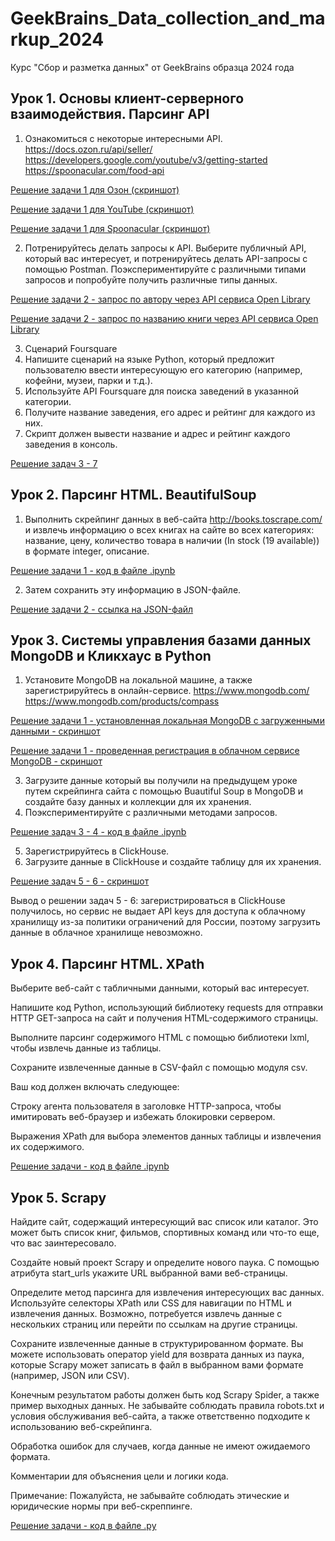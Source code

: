 # GeekBrains_Data_collection_and_markup_2024
Курс "Сбор и разметка данных" от GeekBrains образца 2024 года

## Урок 1. Основы клиент-серверного взаимодействия. Парсинг API
1. Ознакомиться с некоторые интересными API. https://docs.ozon.ru/api/seller/ https://developers.google.com/youtube/v3/getting-started https://spoonacular.com/food-api

[Решение задачи 1 для Озон (скриншот)](https://github.com/AndreyOmi/GeekBrains_Data_collection_and_markup_2024/blob/main/Seminar_№1/Изучение%20API%20Озон.JPG)

[Решение задачи 1 для YouTube (скриншот)](https://github.com/AndreyOmi/GeekBrains_Data_collection_and_markup_2024/blob/main/Seminar_№1/Изучение%20API%20Youtube_.JPG)

[Решение задачи 1 для Spoonacular (скриншот)](https://github.com/AndreyOmi/GeekBrains_Data_collection_and_markup_2024/blob/main/Seminar_№1/Изучение%20API%20spoonacular_.JPG)

2. Потренируйтесь делать запросы к API. Выберите публичный API, который вас интересует, и потренируйтесь делать API-запросы с помощью Postman. Поэкспериментируйте с различными типами запросов и попробуйте получить различные типы данных.

[Решение задачи 2 - запрос по автору через API сервиса Open Library](https://github.com/AndreyOmi/GeekBrains_Data_collection_and_markup_2024/blob/main/Seminar_№1/Публичный%20API%20Open%20Library%20Поиск%20по%20автору.JPG)

[Решение задачи 2 - запрос по названию книги через API сервиса Open Library](https://github.com/AndreyOmi/GeekBrains_Data_collection_and_markup_2024/blob/main/Seminar_№1/Публичный%20API%20Open%20Library%20Поиск%20по%20книге.JPG)

3. Сценарий Foursquare
4. Напишите сценарий на языке Python, который предложит пользователю ввести интересующую его категорию (например, кофейни, музеи, парки и т.д.).
5. Используйте API Foursquare для поиска заведений в указанной категории.
6. Получите название заведения, его адрес и рейтинг для каждого из них.
7. Скрипт должен вывести название и адрес и рейтинг каждого заведения в консоль.

[Решение задач 3 - 7](https://github.com/AndreyOmi/GeekBrains_Data_collection_and_markup_2024/blob/main/Seminar_№1/homework_seminar_1_05-03-2024_.ipynb)

## Урок 2. Парсинг HTML. BeautifulSoup
1. Выполнить скрейпинг данных в веб-сайта http://books.toscrape.com/ и извлечь информацию о всех книгах на сайте во всех категориях: название, цену, количество товара в наличии (In stock (19 available)) в формате integer, описание.

[Решение задачи 1 - код в файле .ipynb](https://github.com/AndreyOmi/GeekBrains_Data_collection_and_markup_2024/blob/main/Seminar_№2/homework_seminar_2_08-03-2024.ipynb)

2. Затем сохранить эту информацию в JSON-файле.

[Решение задачи 2 - ссылка на JSON-файл](https://github.com/AndreyOmi/GeekBrains_Data_collection_and_markup_2024/blob/main/Seminar_№2/books_from_books.toscrape.com.json)
   
## Урок 3. Системы управления базами данных MongoDB и Кликхаус в Python
1. Установите MongoDB на локальной машине, а также зарегистрируйтесь в онлайн-сервисе. https://www.mongodb.com/ https://www.mongodb.com/products/compass

[Решение задачи 1 - установленная локальная MongoDB с загруженными данными - скриншот](https://github.com/AndreyOmi/GeekBrains_Data_collection_and_markup_2024/blob/main/Seminar_№3/MongoDB%20с%20загруженными%20данными.JPG)

[Решение задачи 1 - проведенная регистрация в облачном сервисе MongoDB - скриншот](https://github.com/AndreyOmi/GeekBrains_Data_collection_and_markup_2024/blob/main/Seminar_№3/Регистрация%20в%20облачном%20сервисе%20MongoDB.JPG)

3. Загрузите данные который вы получили на предыдущем уроке путем скрейпинга сайта с помощью Buautiful Soup в MongoDB и создайте базу данных и коллекции для их хранения.
4. Поэкспериментируйте с различными методами запросов.

[Решение задач 3 - 4 - код в файле .ipynb](https://github.com/AndreyOmi/GeekBrains_Data_collection_and_markup_2024/blob/main/Seminar_№3/homework_seminar_3_12-03-2024.ipynb)   

5. Зарегистрируйтесь в ClickHouse.
6. Загрузите данные в ClickHouse и создайте таблицу для их хранения.

[Решение задач 5 - 6 - скриншот](https://github.com/AndreyOmi/GeekBrains_Data_collection_and_markup_2024/blob/main/Seminar_№3/Попытка%20работы%20с%20ClickHouse2.JPG)

Вывод о решении задач 5 - 6: загеристрироваться в ClickHouse получилось, но сервис не выдает API keys для доступа к облачному хранилищу из-за политики ограничений для России, поэтому загрузить данные в облачное хранилище невозможно.

## Урок 4. Парсинг HTML. XPath

Выберите веб-сайт с табличными данными, который вас интересует.

Напишите код Python, использующий библиотеку requests для отправки HTTP GET-запроса на сайт и получения HTML-содержимого страницы.

Выполните парсинг содержимого HTML с помощью библиотеки lxml, чтобы извлечь данные из таблицы.

Сохраните извлеченные данные в CSV-файл с помощью модуля csv.

Ваш код должен включать следующее:

Строку агента пользователя в заголовке HTTP-запроса, чтобы имитировать веб-браузер и избежать блокировки сервером.

Выражения XPath для выбора элементов данных таблицы и извлечения их содержимого.

[Решение задачи - код в файле .ipynb](https://github.com/AndreyOmi/GeekBrains_Data_collection_and_markup_2024/blob/main/Seminar_№4/homework_seminar_4_15-03-2024.ipynb)

## Урок 5. Scrapy

Найдите сайт, содержащий интересующий вас список или каталог. Это может быть список книг, фильмов, спортивных команд или что-то еще, что вас заинтересовало.

Создайте новый проект Scrapy и определите нового паука. С помощью атрибута start_urls укажите URL выбранной вами веб-страницы.

Определите метод парсинга для извлечения интересующих вас данных. Используйте селекторы XPath или CSS для навигации по HTML и извлечения данных. Возможно, потребуется извлечь данные с нескольких страниц или перейти по ссылкам на другие страницы.

Сохраните извлеченные данные в структурированном формате. Вы можете использовать оператор yield для возврата данных из паука, которые Scrapy может записать в файл в выбранном вами формате (например, JSON или CSV).

Конечным результатом работы должен быть код Scrapy Spider, а также пример выходных данных. Не забывайте соблюдать правила robots.txt и условия обслуживания веб-сайта, а также ответственно подходите к использованию веб-скрейпинга.

Обработка ошибок для случаев, когда данные не имеют ожидаемого формата.

Комментарии для объяснения цели и логики кода.

Примечание: Пожалуйста, не забывайте соблюдать этические и юридические нормы при веб-скреппинге.

[Решение задачи - код в файле .py]()
